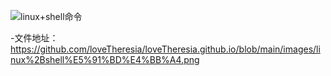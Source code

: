 ![linux+shell命令](linux+shell命令)

-文件地址：
https://github.com/loveTheresia/loveTheresia.github.io/blob/main/images/linux%2Bshell%E5%91%BD%E4%BB%A4.png
